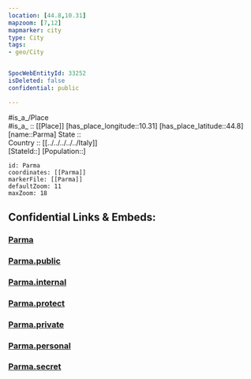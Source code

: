 ```yaml
---
location: [44.8,10.31] 
mapzoom: [7,12] 
mapmarker: city 
type: City
tags:
- geo/City


SpocWebEntityId: 33252
isDeleted: false
confidential: public

---
```

#is_a_/Place  
#is_a_ :: [[Place]] 
[has_place_longitude::10.31] 
[has_place_latitude::44.8] 
[name::Parma] 
State ::  
Country :: [[../../../../../Italy]]  
[StateId::] 
[Population::] 



```leaflet
id: Parma
coordinates: [[Parma]] 
markerFile: [[Parma]] 
defaultZoom: 11 
maxZoom: 18
```


## Confidential Links & Embeds: 

### [Parma](/_Standards/Earth/Continent/Europe/Europe~South/Italy/regions~Italy/Emilia-Romagna/Parma.Province/City/Parma.md) 

### [Parma.public](/_public/Earth/Continent/Europe/Europe~South/Italy/regions~Italy/Emilia-Romagna/Parma.Province/City/Parma.public.md) 

### [Parma.internal](/_internal/Earth/Continent/Europe/Europe~South/Italy/regions~Italy/Emilia-Romagna/Parma.Province/City/Parma.internal.md) 

### [Parma.protect](/_protect/Earth/Continent/Europe/Europe~South/Italy/regions~Italy/Emilia-Romagna/Parma.Province/City/Parma.protect.md) 

### [Parma.private](/_private/Earth/Continent/Europe/Europe~South/Italy/regions~Italy/Emilia-Romagna/Parma.Province/City/Parma.private.md) 

### [Parma.personal](/_personal/Earth/Continent/Europe/Europe~South/Italy/regions~Italy/Emilia-Romagna/Parma.Province/City/Parma.personal.md) 

### [Parma.secret](/_secret/Earth/Continent/Europe/Europe~South/Italy/regions~Italy/Emilia-Romagna/Parma.Province/City/Parma.secret.md)

